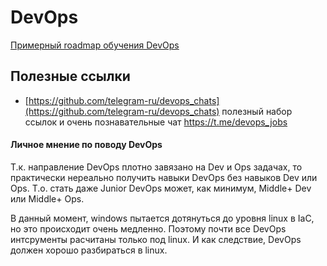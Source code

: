 # DevOps

[Примерный roadmap обучения DevOps](https://roadmap.sh/devops)

## Полезные ссылки

* [https://github.com/telegram-ru/devops_chats](https://github.com/telegram-ru/devops_chats)
    полезный набор ссылок и очень познавательные чат https://t.me/devops_jobs

#### Личное мнение по поводу DevOps

Т.к. направление DevOps плотно завязано на Dev и Ops задачах,
то практически нереально получить навыки DevOps без навыков Dev или Ops.
Т.о. стать даже Junior DevOps может, как минимум, Middle+ Dev или Middle+ Ops.

В данный момент, windows пытается дотянуться до уровня linux в IaC,
но это происходит очень медленно.
Поэтому почти все DevOps интсрументы расчитаны только под linux.
И как следствие, DevOps должен хорошо разбираться в linux.
